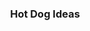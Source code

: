 ---
class: "col-sm-6 col-md-4 grid-item illustrator"
image: assets/images/portfolio/illustrator/hotdog/005sm.jpg
link: "discipline/illustrator_projects.html#hotdog"
focus: Magazine
name: Hot Dog Ideas
description: A magazine page with hot dog ideas.

divid: "hotdog"
title: <h3>Hot Dog Ideas</h3>
description_long: <p>This project was produced for the same Summer 2022 Typography course as an exercise in arranging text atop of photos.</p>
imagelinks: 
  - /assets/images/portfolio/illustrator/hotdog/005.jpg
  - /assets/images/portfolio/illustrator/hotdog/006.jpg
images: 
  - /assets/images/portfolio/illustrator/hotdog/005sm.jpg
  - /assets/images/portfolio/illustrator/hotdog/006.jpg
foci: 
  - Opacity
  - Font choices
  - Call-out composition
---